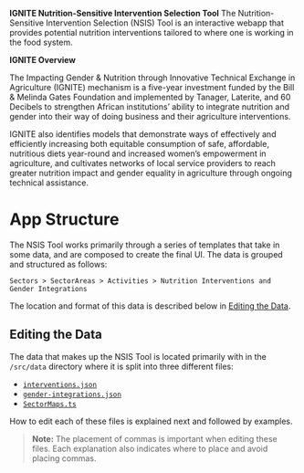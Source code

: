 **IGNITE Nutrition-Sensitive Intervention Selection Tool**
The Nutrition-Sensitive Intervention Selection (NSIS) Tool is an interactive webapp that provides potential nutrition interventions tailored to where one is working in the food system.

**IGNITE Overview**

The Impacting Gender & Nutrition through Innovative Technical Exchange in Agriculture (IGNITE) mechanism is a five-year investment funded by the Bill & Melinda Gates Foundation and implemented by Tanager, Laterite, and 60 Decibels to strengthen African institutions’ ability to integrate nutrition and gender into their way of doing business and their agriculture interventions.

IGNITE also identifies models that demonstrate ways of effectively and efficiently increasing both equitable consumption of safe, affordable, nutritious diets year-round and increased women’s empowerment in agriculture, and cultivates networks of local service providers to reach greater nutrition impact and gender equality in agriculture through ongoing technical assistance.

# App Structure

The NSIS Tool works primarily through a series of templates that take in some data, and are composed to create the final UI. The data is grouped and structured as follows:
```
Sectors > SectorAreas > Activities > Nutrition Interventions and Gender Integrations
```

The location and format of this data is described below in [Editing the Data](#Editing%20the%20Data).

## Editing the Data

The data that makes up the NSIS Tool is located primarily with in the `/src/data` directory where it is split into three different files:
* [`interventions.json`](#interventions.json)
* [`gender-integrations.json`](gender-integrations.json)
* [`SectorMaps.ts`](SectorMaps.ts)

How to edit each of these files is explained next and followed by examples.

> **Note:** The placement of commas is important when editing these files. Each explanation also indicates where to place and avoid placing commas.